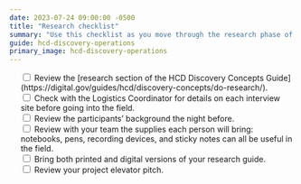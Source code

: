```yaml
---
date: 2023-07-24 09:00:00 -0500
title: "Research checklist"
summary: "Use this checklist as you move through the research phase of your project."
guide: hcd-discovery-operations
primary_image: hcd-discovery-operations
---
```

<div style="margin-left: 20px">
<label>
<input type="checkbox">
Review the [research section of the HCD Discovery Concepts Guide](https://digital.gov/guides/hcd/discovery-concepts/do-research/).
</input></label><br>
<label>
<input type="checkbox">
Check with the Logistics Coordinator for details on each interview site before going into the field.
</input></label><br>
<label>
<input type="checkbox">
Review the participants’ background the night before.
</input></label><br>
<label>
<input type="checkbox">
Review with your team the supplies each person will bring: notebooks, pens, recording devices, and sticky notes can all be useful in the field.
</input></label><br>
<label>
<input type="checkbox">
Bring both printed and digital versions of your research guide.
</input></label><br>
<label>
<input type="checkbox">
Review your project elevator pitch.
</input></label>
</div>